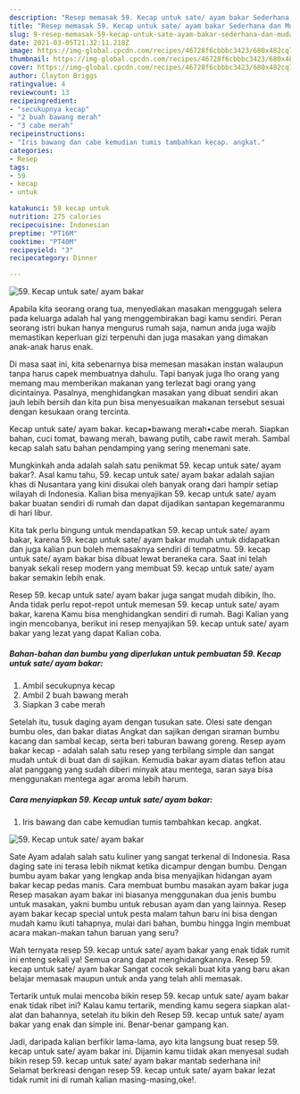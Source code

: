 ```yaml
---
description: "Resep memasak 59. Kecap untuk sate/ ayam bakar Sederhana dan Mudah Dibuat"
title: "Resep memasak 59. Kecap untuk sate/ ayam bakar Sederhana dan Mudah Dibuat"
slug: 9-resep-memasak-59-kecap-untuk-sate-ayam-bakar-sederhana-dan-mudah-dibuat
date: 2021-03-05T21:32:11.218Z
image: https://img-global.cpcdn.com/recipes/46728f6cbbbc3423/680x482cq70/59-kecap-untuk-sate-ayam-bakar-foto-resep-utama.jpg
thumbnail: https://img-global.cpcdn.com/recipes/46728f6cbbbc3423/680x482cq70/59-kecap-untuk-sate-ayam-bakar-foto-resep-utama.jpg
cover: https://img-global.cpcdn.com/recipes/46728f6cbbbc3423/680x482cq70/59-kecap-untuk-sate-ayam-bakar-foto-resep-utama.jpg
author: Clayton Briggs
ratingvalue: 4
reviewcount: 13
recipeingredient:
- "secukupnya kecap"
- "2 buah bawang merah"
- "3 cabe merah"
recipeinstructions:
- "Iris bawang dan cabe kemudian tumis tambahkan kecap. angkat."
categories:
- Resep
tags:
- 59
- kecap
- untuk

katakunci: 59 kecap untuk 
nutrition: 275 calories
recipecuisine: Indonesian
preptime: "PT16M"
cooktime: "PT40M"
recipeyield: "3"
recipecategory: Dinner

---
```



![59. Kecap untuk sate/ ayam bakar](https://img-global.cpcdn.com/recipes/46728f6cbbbc3423/680x482cq70/59-kecap-untuk-sate-ayam-bakar-foto-resep-utama.jpg)

Apabila kita seorang orang tua, menyediakan masakan menggugah selera pada keluarga adalah hal yang menggembirakan bagi kamu sendiri. Peran seorang istri bukan hanya mengurus rumah saja, namun anda juga wajib memastikan keperluan gizi terpenuhi dan juga masakan yang dimakan anak-anak harus enak.

Di masa  saat ini, kita sebenarnya bisa memesan masakan instan walaupun tanpa harus capek membuatnya dahulu. Tapi banyak juga lho orang yang memang mau memberikan makanan yang terlezat bagi orang yang dicintainya. Pasalnya, menghidangkan masakan yang dibuat sendiri akan jauh lebih bersih dan kita pun bisa menyesuaikan makanan tersebut sesuai dengan kesukaan orang tercinta. 

Kecap untuk sate/ ayam bakar. kecap•bawang merah•cabe merah. Siapkan bahan, cuci tomat, bawang merah, bawang putih, cabe rawit merah. Sambal kecap salah satu bahan pendamping yang sering menemani sate.

Mungkinkah anda adalah salah satu penikmat 59. kecap untuk sate/ ayam bakar?. Asal kamu tahu, 59. kecap untuk sate/ ayam bakar adalah sajian khas di Nusantara yang kini disukai oleh banyak orang dari hampir setiap wilayah di Indonesia. Kalian bisa menyajikan 59. kecap untuk sate/ ayam bakar buatan sendiri di rumah dan dapat dijadikan santapan kegemaranmu di hari libur.

Kita tak perlu bingung untuk mendapatkan 59. kecap untuk sate/ ayam bakar, karena 59. kecap untuk sate/ ayam bakar mudah untuk didapatkan dan juga kalian pun boleh memasaknya sendiri di tempatmu. 59. kecap untuk sate/ ayam bakar bisa dibuat lewat beraneka cara. Saat ini telah banyak sekali resep modern yang membuat 59. kecap untuk sate/ ayam bakar semakin lebih enak.

Resep 59. kecap untuk sate/ ayam bakar juga sangat mudah dibikin, lho. Anda tidak perlu repot-repot untuk memesan 59. kecap untuk sate/ ayam bakar, karena Kamu bisa menghidangkan sendiri di rumah. Bagi Kalian yang ingin mencobanya, berikut ini resep menyajikan 59. kecap untuk sate/ ayam bakar yang lezat yang dapat Kalian coba.

<!--inarticleads1-->

##### Bahan-bahan dan bumbu yang diperlukan untuk pembuatan 59. Kecap untuk sate/ ayam bakar:

1. Ambil secukupnya kecap
1. Ambil 2 buah bawang merah
1. Siapkan 3 cabe merah


Setelah itu, tusuk daging ayam dengan tusukan sate. Olesi sate dengan bumbu oles, dan bakar diatas Angkat dan sajikan dengan siraman bumbu kacang dan sambal kecap, serta beri taburan bawang goreng. Resep ayam bakar kecap - adalah salah satu resep yang terbilang simple dan sangat mudah untuk di buat dan di sajikan. Kemudia bakar ayam diatas teflon atau alat panggang yang sudah diberi minyak atau mentega, saran saya bisa menggunakan mentega agar aroma lebih harum. 

<!--inarticleads2-->

##### Cara menyiapkan 59. Kecap untuk sate/ ayam bakar:

1. Iris bawang dan cabe kemudian tumis tambahkan kecap. angkat.
<img src="https://img-global.cpcdn.com/steps/f05aa92fd48d6d58/160x128cq70/59-kecap-untuk-sate-ayam-bakar-langkah-memasak-1-foto.jpg" alt="59. Kecap untuk sate/ ayam bakar">

Sate Ayam adalah salah satu kuliner yang sangat terkenal di Indonesia. Rasa daging sate ini terasa lebih nikmat ketika dicampur dengan bumbu. Dengan bumbu ayam bakar yang lengkap anda bisa menyajikan hidangan ayam bakar kecap pedas manis. Cara membuat bumbu masakan ayam bakar juga Resep masakan ayam bakar ini biasanya menggunakan dua jenis bumbu untuk masakan, yakni bumbu untuk rebusan ayam dan yang lainnya. Resep ayam bakar kecap special untuk pesta malam tahun baru ini bisa dengan mudah kamu ikuti tahapnya, mulai dari bahan, bumbu hingga Ingin membuat acara makan-makan tahun baruan yang seru? 

Wah ternyata resep 59. kecap untuk sate/ ayam bakar yang enak tidak rumit ini enteng sekali ya! Semua orang dapat menghidangkannya. Resep 59. kecap untuk sate/ ayam bakar Sangat cocok sekali buat kita yang baru akan belajar memasak maupun untuk anda yang telah ahli memasak.

Tertarik untuk mulai mencoba bikin resep 59. kecap untuk sate/ ayam bakar enak tidak ribet ini? Kalau kamu tertarik, mending kamu segera siapkan alat-alat dan bahannya, setelah itu bikin deh Resep 59. kecap untuk sate/ ayam bakar yang enak dan simple ini. Benar-benar gampang kan. 

Jadi, daripada kalian berfikir lama-lama, ayo kita langsung buat resep 59. kecap untuk sate/ ayam bakar ini. Dijamin kamu tiidak akan menyesal sudah bikin resep 59. kecap untuk sate/ ayam bakar mantab sederhana ini! Selamat berkreasi dengan resep 59. kecap untuk sate/ ayam bakar lezat tidak rumit ini di rumah kalian masing-masing,oke!.

